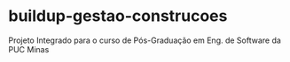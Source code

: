 # buildup-gestao-construcoes
Projeto Integrado para o curso de Pós-Graduação em Eng. de Software da PUC Minas
